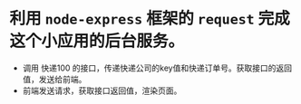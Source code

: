 # 利用 `node-express` 框架的 `request` 完成这个小应用的后台服务。

- 调用 快递100 的接口，传递快递公司的key值和快递订单号。获取接口的返回值，发送给前端。
- 前端发送请求，获取接口返回值，渲染页面。